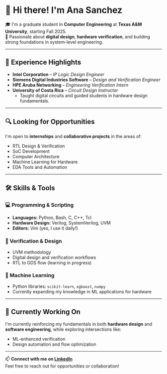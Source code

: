 # 👋 Hi there! I'm Ana Sanchez

🎓 I'm a graduate student in **Computer Engineering** at **Texas A&M University**, starting Fall 2025.  
🔧 Passionate about **digital design**, **hardware verification**, and building strong foundations in system-level engineering.

---

## 💼 Experience Highlights

- **Intel Corporation** – *IP Logic Design Engineer*  
- **Siemens Digital Industries Software** – *Design and Verification Engineer*  
- **HPE Aruba Networking** – *Engineering Verification Intern*  
- **University of Costa Rica** – *Circuit Design Instructor*  
  - Taught digital circuits and guided students in hardware design fundamentals.

---

## 🔍 Looking for Opportunities

I'm open to **internships** and **collaborative projects** in the areas of:
- RTL Design & Verification
- SoC Development
- Computer Architecture
- Machine Learning for Hardware
- EDA Tools and Automation

---

## 🛠️ Skills & Tools

### 💻 Programming & Scripting
- **Languages:** Python, Bash, C, C++, Tcl
- **Hardware Design:** Verilog, SystemVerilog, UVM
- **Editors:** Vim (yes, I use it daily!)

### 🔎 Verification & Design
- UVM methodology  
- Digital design and verification workflows  
- RTL to GDS flow (learning in progress)

### 🧠 Machine Learning
- Python libraries: `scikit-learn`, `xgboost`, `numpy`  
- Currently expanding my knowledge in ML applications for hardware

---

## 🌱 Currently Working On

I'm currently reinforcing my fundamentals in both **hardware design** and **software engineering**, while exploring intersections like:
- ML-enhanced verification
- Design automation and flow optimization

---

📫 **Connect with me on [LinkedIn](https://www.linkedin.com/in/ana-eugenia-sv/)**  
Feel free to reach out for opportunities or collaboration!
